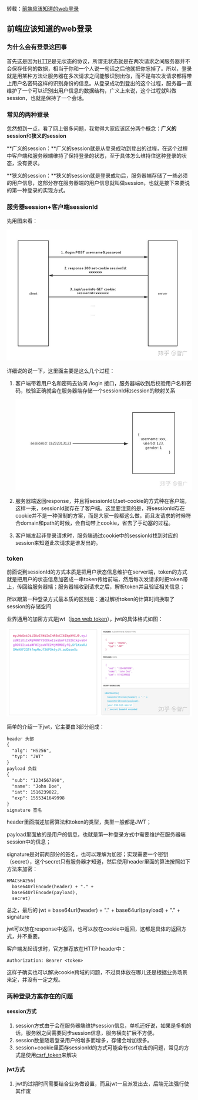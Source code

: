 转载：[前端应该知道的web登录](https://zhuanlan.zhihu.com/p/62336927)

## 前端应该知道的web登录



### 为什么会有登录这回事

首先这是因为[HTTP](https://link.zhihu.com/?target=https%3A//developer.mozilla.org/zh-CN/docs/Web/HTTP)是无状态的协议，所谓无状态就是在两次请求之间服务器并不会保存任何的数据，相当于你和一个人说一句话之后他就把你忘掉了。所以，登录就是用某种方法让服务器在多次请求之间能够识别出你，而不是每次发请求都得带上用户名密码这样的识别身份的信息。从登录成功到登出的这个过程，服务器一直维护了一个可以识别出用户信息的数据结构，广义上来说，这个过程就叫做session，也就是保持了一个会话。



### 常见的两种登录

忽然想到一点，看了网上很多问题，我觉得大家应该区分两个概念：**广义的session**和**狭义的session**

**广义的session：**广义的session就是从登录成功到登出的过程，在这个过程中客户端和服务器端维持了保持登录的状态，至于具体怎么维持住这种登录的状态，没有要求。

**狭义的session：**狭义的session就是登录成功后，服务器端存储了一些必须的用户信息，这部分存在服务器端的用户信息就叫做session，也就是接下来要说的第一种登录的实现方式。



### 服务器session+客户端sessionId

先用图来看：

![服务器session和客户端sessionId](./images/v2-dbd12a1c36f22bb160a501848678447b_r.jpg)

详细说的说一下，这里面主要是这么几个过程：

1. 客户端带着用户名和密码去访问 /login 接口，服务器端收到后校验用户名和密码，校验正确就会在服务器端存储一个sessionId和session的映射关系

   ![sessionId对应session](./images/v2-72314ca232599fd5eb7440a1c3f41d2b_r.jpg)

2. 服务器端返回response，并且将sessionId以set-cookie的方式种在客户端，这样一来，sessionId就存在了客户端。这里要注意的是，将sessionId存在cookie并不是一种强制的方案，而是大家一般都这么做，而且发请求的时候符合domain和path的时候，会自动带上cookie，省去了手动塞的过程。

3. 客户端发起非登录请求时，服务端通过cookie中的sessionId找到对应的session来知道此次请求是谁发出的。



### token

前面说到sessionId的方式本质是把用户状态信息维护在server端，token的方式就是把用户的状态信息加密成一串token传给前端，然后每次发请求时把token带上，传回给服务器端；服务器端收到请求之后，解析token并且验证相关信息；

所以跟第一种登录方式最本质的区别是：通过解析token的计算时间换取了session的存储空间

业界通用的加密方式是jwt（[json web token](https://link.zhihu.com/?target=https%3A//jwt.io/)），jwt的具体格式如图：

![jwt](./images/v2-7f3b5f3861af8a75c12a535b84a75dc2_r.jpg)

简单的介绍一下jwt，它主要由3部分组成：

```
header 头部
{
  "alg": "HS256",
  "typ": "JWT"
}
payload 负载
{
  "sub": "1234567890",
  "name": "John Doe",
  "iat": 1516239022,
  "exp": 1555341649998
}
signature 签名
```

header里面描述加密算法和token的类型，类型一般都是JWT；

payload里面放的是用户的信息，也就是第一种登录方式中需要维护在服务器端session中的信息；

signature是对前两部分的签名，也可以理解为加密；实现需要一个密钥（secret），这个secret只有服务器才知道，然后使用header里面的算法按照如下方法来加密：

```
HMACSHA256(
  base64UrlEncode(header) + "." +
  base64UrlEncode(payload),
  secret)
```

总之，最后的 jwt = base64url(header) + "." + base64url(payload) + "." + signature

jwt可以放在response中返回，也可以放在cookie中返回，这都是具体的返回方式，并不重要。

客户端发起请求时，官方推荐放在HTTP header中：

```text
Authorization: Bearer <token>
```

这样子确实也可以解决cookie跨域的问题，不过具体放在哪儿还是根据业务场景来定，并没有一定之规。



### 两种登录方案存在的问题

#### session方式

1. session方式由于会在服务器端维护session信息，单机还好说，如果是多机的话，服务器之间需要同步session信息，服务横向扩展不方便。
2. session数量随着登录用户的增多而增多，存储会增加很多。
3. session+cookie里面存sessionId的方式可能会有csrf攻击的问题，常见的方式是使用[csrf_token](https://link.zhihu.com/?target=https%3A//www.ibm.com/developerworks/cn/web/1102_niugang_csrf/index.html)来解决

#### jwt方式

1. jwt的过期时间需要结合业务做设置，而且jwt一旦派发出去，后端无法强行使其作废